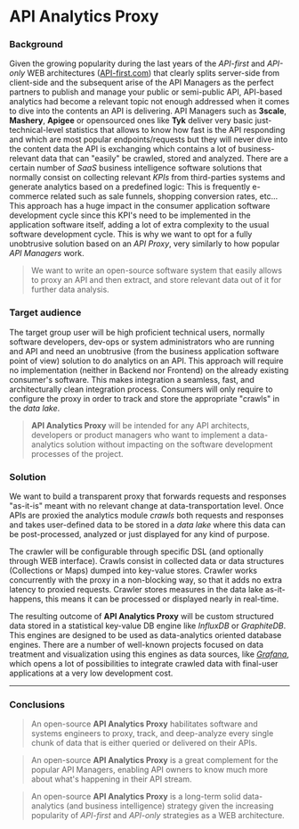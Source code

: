 **API Analytics Proxy**
===================

### Background

Given the growing popularity during the last years of the *API-first* and *API-only* WEB architectures ([API-first.com](http://www.api-first.com/)) that clearly splits server-side from client-side and the subsequent arise of the API Managers as the perfect partners to publish and manage your public or semi-public API, API-based analytics had become a relevant topic not enough addressed when it comes to dive into the contents an API is delivering.
API Managers such as **3scale**, **Mashery**, **Apigee** or opensourced ones like **Tyk** deliver very basic just-technical-level statistics that allows to know how fast is the API responding and which are most popular endpoints/requests but they will never dive into the content data the API is exchanging which contains a lot of business-relevant data that can "easily" be crawled, stored and analyzed.
There are a certain number of *SaaS* business intelligence software solutions that normally consist on collecting relevant *KPIs* from third-parties systems and generate analytics based on a predefined logic: This is frequently e-commerce related such as sale funnels, shopping conversion rates, etc... This approach has a huge impact in the consumer application software development cycle since this KPI's need to be implemented in the application software itself, adding a lot of extra complexity to the usual software development cycle. This is why we want to opt for a fully unobtrusive solution based on an *API Proxy*, very similarly to how popular *API Managers* work.

> We want to write an open-source software system that easily allows to proxy an API and then extract, and store relevant data out of it for further data analysis.

### Target audience

The target group user will be high proficient technical users, normally software developers, dev-ops or system administrators who are running and API and need an unobtrusive (from the business application software point of view) solution to do analytics on an API.
This approach will require no implementation (neither in Backend nor Frontend) on the already existing consumer's software. This makes integration a seamless, fast, and architecturally clean integration process.
Consumers will only require to configure the proxy in order to track and store the appropriate "crawls" in the *data lake*.

> **API Analytics Proxy** will be intended for any API architects, developers or product managers who want to implement a data-analytics solution without impacting on the software development processes of the project.


### Solution

We want to build a transparent proxy that forwards requests and responses "as-it-is" meant with no relevant change at data-transportation level.
Once APIs are proxied the analytics module *crawls* both requests and responses and takes user-defined data to be stored in a *data lake* where this data can be post-processed, analyzed or just displayed for any kind of purpose.

The crawler will be configurable through specific DSL (and optionally through WEB interface). Crawls consist in collected data or data structures (Collections or Maps) dumped into key-value stores.
Crawler works concurrently with the proxy in a non-blocking way, so that it adds no extra latency to proxied requests.
Crawler stores measures in the data lake as-it-happens, this means it can be processed or displayed nearly in real-time.

The resulting outcome of **API Analytics Proxy** will be custom structured data stored in a statistical key-value DB engine like *InfluxDB* or *GraphiteDB*.
This engines are designed to be used as data-analytics oriented database engines. There are a number of well-known projects focused on data treatment and visualization using this engines as data sources, like *[Grafana](http://grafana.org/)*, which opens a lot of possibilities to integrate crawled data with final-user applications at a very low development cost.


----------
### Conclusions

> An open-source **API Analytics Proxy** habilitates software and
systems engineers to proxy, track, and deep-analyze every single chunk
of data that is either queried or delivered on their APIs.
 
> An open-source **API Analytics Proxy** is a great complement for the popular API Managers, enabling API owners to know much more about what's happening in their API stream.

> An open-source **API Analytics Proxy** is a long-term solid data-analytics (and business intelligence) strategy given the increasing popularity of *API-first* and *API-only* strategies as a WEB architecture.
